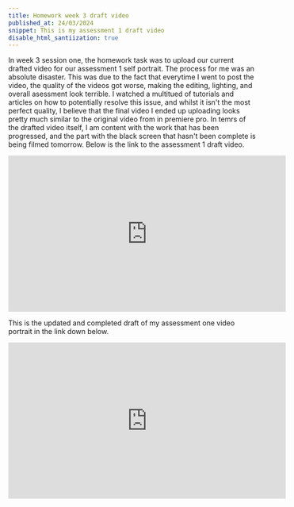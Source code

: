 ```yaml
---
title: Homework week 3 draft video
published_at: 24/03/2024
snippet: This is my assessment 1 draft video
disable_html_santiization: true 
---
```


In week 3 session one, the homework task was to upload our current drafted video for our assessment 1 self portrait. The process for me was an absolute disaster. This was due to the fact that everytime I went to post the video, the quality of the videos got worse, making the editing, lighting, and overall asessment look terrible. I watched a multitued of tutorials and articles on how to potentially resolve this issue, and whilst it isn't the most perfect quality, I believe that the final video I ended up uploading looks pretty much similar to the original video from in premiere pro. In temrs of the drafted video itself, I am content with the work that has been progressed, and the part with the black screen that hasn't been complete is being filmed tomorrow. Below is the link to the assessment 1 draft video. 

<iframe width="560" height="315" src="https://www.youtube.com/embed/EbHSx-uI7YU?si=gH4eGzAj9Pg4ztBo" title="YouTube video player" frameborder="0" allow="accelerometer; autoplay; clipboard-write; encrypted-media; gyroscope; picture-in-picture; web-share" referrerpolicy="strict-origin-when-cross-origin" allowfullscreen></iframe>

This is the updated and completed draft of my assessment one video portrait in the link down below.

<iframe width="560" height="315" src="https://www.youtube.com/embed/5PRTFuSjIto?si=FGBzoAsRWJAJ4EF4" title="YouTube video player" frameborder="0" allow="accelerometer; autoplay; clipboard-write; encrypted-media; gyroscope; picture-in-picture; web-share" referrerpolicy="strict-origin-when-cross-origin" allowfullscreen></iframe>
